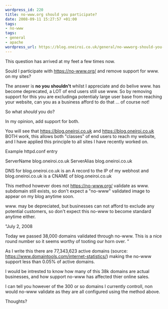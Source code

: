 ```yaml
--- 
wordpress_id: 220
title: no-www.org should you participate?
date: 2008-09-11 15:27:57 +01:00
tags: 
- no-www
tags: 
- general
- apache
wordpress_url: https://blog.oneiroi.co.uk/general/no-wwworg-should-you-participate
---
```

This question has arrived at my feet a few times now.

Sould I participate with https://no-www.org/ and remove support for www. on my sites?

The answer is <b>no you shouldn't</b> whilst I appreciate and do belive www. has become deprecated, a LOT of end users still use www. So by removing support for this you are excludinga potentialy large user base from reaching your website, can you as a business afford to do that ... of course not!

So what _should_ you do?

In my opinion, add support for both.

You will see that https://blog.oneiroi.co.uk and https://blog.oneiroi.co.uk BOTH work, this allows both "classes" of end users to reach my website, and I have applied this principle to all sites I have recently worked on.

Example httpd.conf entry

ServerName blog.oneiroi.co.uk
ServerAlias blog.oneiroi.co.uk

DNS for blog.oneiroi.co.uk is an A record to the IP of my webhost and blog.oneiroi.co.uk is a CNAME of blog.oneiroi.co.uk

This method however does not https://no-www.org/ validate as www. subdomain still exists, so don't expect a "no-www" validated image to appear on my blog anytime soon.

www. may be depreciated, but businesses can not afford to exclude any potential customers, so don't expect this no-www to become standard anytime either.

"July 2, 2008

Today we passed 38,000 domains validated through no-www. This is a nice round number so it seems worthy of tooting our horn over. "

As I write this there are 77,343,623 active domains (source: <a href="https://www.domaintools.com/internet-statistics/">https://www.domaintools.com/internet-statistics/</a>) making the no-www support less than 0.05% of active domains.

I would be intrested to know how many of this 38k domains are actual businesses, and how support no-www has affected thier online sales.

I can tell you however of the 300 or so domains I currently controll, non would no-www validate as they are all configured using the method above.

Thoughts?

